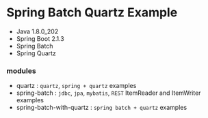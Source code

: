 # Spring Batch Quartz Example 

- Java 1.8.0_202
- Spring Boot 2.1.3
- Spring Batch
- Spring Quartz

### modules
- quartz : `quartz`, `spring + quartz` examples 
- spring-batch : `jdbc`, `jpa`, `mybatis`, `REST` ItemReader and ItemWriter examples
- spring-batch-with-quartz : `spring batch + quartz` examples
